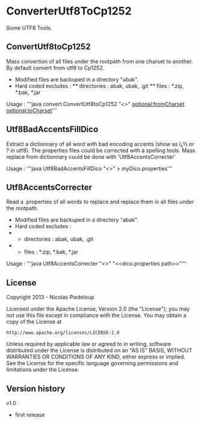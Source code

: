 ConverterUtf8ToCp1252
=====================

Some UTF8 Tools.

ConvertUtf8toCp1252
-------------------

Mass convertion of all files under the rootpath from one charset to another.
By default convert from utf8 to Cp1252. 
 * Modified files are backuped in a directory "ubak".
 * Hard coded excludes : 
 ** directories : abak, ubak, .git
 ** files : *.zip, *.bak, *.jar

Usage : 
 '''java convert.ConvertUtf8toCp1252 "<<files RootPath>>" <optional:fromCharset> <optional:toCharset>'''
 

Utf8BadAccentsFillDico
----------------------
Extract a dictionnary of all word with bad encoding accents (show as ï¿½ or ? in utf8).
The properties files could be corrected with a spelling tools.
Mass replace from dictionnary could be done with 'Utf8AccentsCorrecter'

Usage : 
 '''java Utf8BadAccentsFillDico "<<files RootPath>>"  > myDico.properties'''


Utf8AccentsCorrecter
--------------------
Read a .properties of all words to replace and replace them in all files under the rootpath.
 * Modified files are backuped in a directory "abak".
 * Hard coded excludes : 
 * - directories : abak, ubak, .git
 * - files : *.zip, *.bak, *.jar
 
Usage : 
 '''java Utf8AccentsCorrecter "<<files RootPath>>" "<<dico.properties path>>"'''


License
-------
Copyright 2013 - Nicolas Piedeloup

Licensed under the Apache License, Version 2.0 (the "License");
you may not use this file except in compliance with the License.
You may obtain a copy of the License at

    http://www.apache.org/licenses/LICENSE-2.0

Unless required by applicable law or agreed to in writing, software
distributed under the License is distributed on an "AS IS" BASIS,
WITHOUT WARRANTIES OR CONDITIONS OF ANY KIND, either express or implied.
See the License for the specific language governing permissions and
limitations under the License.

Version history
---------------

v1.0
- first release
